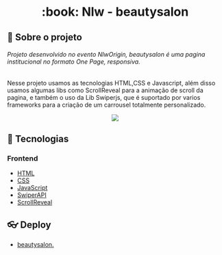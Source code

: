 
<h1 align='center'>
   :book: Nlw - beautysalon
</h1>

## 📃 Sobre o projeto

###### Projeto desenvolvido no evento NlwOrigin, beautysalon é uma pagina institucional no formato One Page, responsiva.
Nesse projeto usamos as tecnologias HTML,CSS e Javascript, além disso usamos algumas libs como ScrollReveal para a animação de scroll da pagina,
e também o uso da Lib Swiperjs, que é suportado por varios frameworks para a criação de um carrousel totalmente personalizado.
 
<div display="flex" align="center">
  <img src="https://i.imgur.com/iBISgL4.png" />
</div>

## 🚀 Tecnologias

### Frontend
- [HTML](https://developer.mozilla.org/pt-BR/docs/Web/HTML)
- [CSS](https://developer.mozilla.org/pt-BR/docs/Web/CSS)
- [JavaScript](https://www.javascript.com/)
- [SwiperAPI](https://swiperjs.com/swiper-api)
- [ScrollReveal](https://scrollrevealjs.org/)

## :eyeglasses: Deploy

- [beautysalon.](https://beautysalon-nlw06.netlify.app/)
